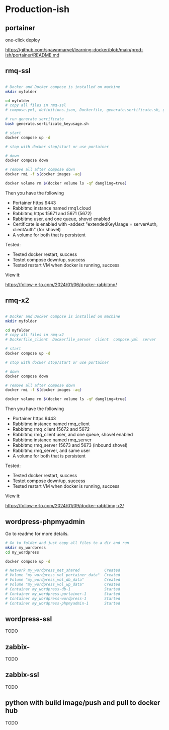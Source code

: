 # Production-ish


## portainer

one-click deploy

https://github.com/spawnmarvel/learning-docker/blob/main/prod-ish/portainer/README.md


## rmq-ssl

```bash

# Docker and Docker compose is installed on machine
mkdir myfolder

cd myfolder
# copy all files in rmq-ssl
# compose.yml, definitions.json, Dockerfile, generate.sertificate.sh, generate.sertificate_keyusage.sh, rabbitmq.config

# run generate sertificate
bash generate.sertificate_keyusage.sh

# start
docker compose up -d

# stop with docker stop/start or use portainer

# down
docker compose down

# remove all after compose down
docker rmi -f $(docker images -aq)

docker volume rm $(docker volume ls -qf dangling=true)

```

Then you have the following

* Portainer https 9443
* Rabbitmq instance named rmq1.cloud
* Rabbitmq https 15671 and 5671 (5672)
* Rabbitmq user, and one queue, shovel enabled
* Certificate is enabled with -addext "extendedKeyUsage = serverAuth, clientAuth" (for shovel)
* A volume for both that is persistent

Tested:

* Tested docker restart, success
* Testet compose down/up, success
* Tested restart VM when docker is running, success

View it:

https://follow-e-lo.com/2024/01/06/docker-rabbitmq/

## rmq-x2

```bash

# Docker and Docker compose is installed on machine
mkdir myfolder

cd myfolder
# copy all files in rmq-x2
# Dockerfile_client  Dockerfile_server  client  compose.yml  server

# start
docker compose up -d

# stop with docker stop/start or use portainer

# down
docker compose down

# remove all after compose down
docker rmi -f $(docker images -aq)

docker volume rm $(docker volume ls -qf dangling=true)

```

Then you have the following

* Portainer https 9443
* Rabbitmq instance named rmq_client
* Rabbitmq rmq_client 15672 and 5672
* Rabbitmq rmq_client user, and one queue, shovel enabled
* Rabbitmq instance named rmq_server
* Rabbitmq rmq_server 15673 and 5673 (inbound shovel)
* Rabbitmq rmq_server, and same user
* A volume for both that is persistent

Tested:

* Tested docker restart, success
* Testet compose down/up, success
* Tested restart VM when docker is running, success

View it:

https://follow-e-lo.com/2024/01/09/docker-rabbtimq-x2/

## wordpress-phpmyadmin

Go to readme for more details.

```bash
# Go to folder and just copy all files to a dir and run 
mkdir my_wordpress
cd my_wordpress

docker compose up -d

# Network my_wordpress_net_shared           Created                                                             
# Volume "my_wordpress_vol_portainer_data"  Created                                                              
# Volume "my_wordpress_vol_db_data"         Created                                                               
# Volume "my_wordpress_vol_wp_data"         Created                                                               
# Container my_wordpress-db-1               Started                                                               
# Container my_wordpress-portainer-1        Started                                                               
# Container my_wordpress-wordpress-1        Started                                                               
# Container my_wordpress-phpmyadmin-1       Started
```

## wordpress-ssl

TODO

## zabbix-

TODO

## zabbix-ssl


TODO

## python with build image/push and pull to docker hub

TODO